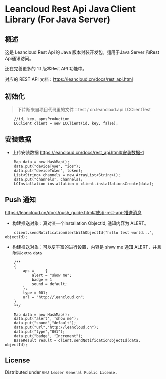 # Leancloud Rest Api Java Client Library (For Java Server)

## 概述

这是 Leancloud Rest Api 的 Java 版本封装开发包，适用于Java Server 和Rest Api通讯访问。

还在完善更多的 1.1 版本Rest API 功能中。

对应的 REST API 文档：<https://leancloud.cn/docs/rest_api.html>



## 初始化

> 下片断来自项目代码里的文件：test / cn.leancloud.api.LCClientTest
```
    //id, key, apnsProduction
    LCClient client = new LCClient(id, key, false);        
```

## 安装数据

* 上传安装数据 <https://leancloud.cn/docs/rest_api.html#安装数据-1>

```
	Map data = new HashMap();
    data.put("deviceType", "ios");
    data.put("deviceToken", token);
    List<String> channels = new ArrayList<String>();
    data.put("channels", channels);
    LCInstallation installation = client.installationsCreate(data);
```

## Push 通知 
<https://leancloud.cn/docs/push_guide.html#使用-rest-api-推送消息>

* 构建推送对象：真对某一个Installation ObjectId, 通知内容为 ALERT。

```
    client.sendNotificationAlertWithObjectId("hello test world...", objectId);
```

* 构建推送对象：可以更丰富的进行设置，内容是 show me 通知 ALERT，并且附带extra data
```
    /**
    {
        aps =     {
            alert = "show me";
            badge = 1
            sound = default;
        };
        type = 001;
        url = "http://leancloud.cn";
    }
    **/
    
    Map data = new HashMap();
    data.put("alert", "show me");
    data.put("sound","default");
    data.put("url","http://leancloud.cn");
    data.put("type","001");
    data.put("badge", "Increment");
    BaseResult result = client.sendNotificationObjectId(data, objectId);
```

## License

Distributed under `GNU Lesser General Public License` .




